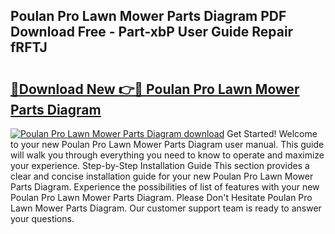## Poulan Pro Lawn Mower Parts Diagram PDF Download Free - Part-xbP User Guide Repair fRFTJ

# <h2><a href="http://dfnvdg.blite.top/?on=Poulan+Pro+Lawn+Mower+Parts+Diagram">🔗Download New 👉🔴 Poulan Pro Lawn Mower Parts Diagram</a></h2>

[![Poulan Pro Lawn Mower Parts Diagram download](https://i.imgur.com/lujVjoI.png)](http://dfnvdg.blite.top/?on=Poulan+Pro+Lawn+Mower+Parts+Diagram)
Get Started! Welcome to your new Poulan Pro Lawn Mower Parts Diagram user manual. This guide will walk you through everything you need to know to operate and maximize your experience. Step-by-Step Installation Guide This section provides a clear and concise installation guide for your new Poulan Pro Lawn Mower Parts Diagram. Experience the possibilities of list of features with your new Poulan Pro Lawn Mower Parts Diagram. Please Don't Hesitate Poulan Pro Lawn Mower Parts Diagram. Our customer support team is ready to answer your questions.

